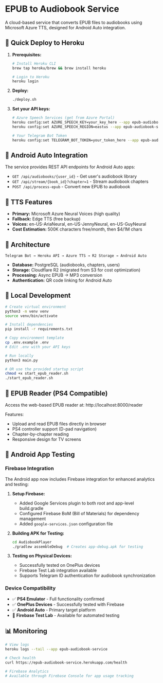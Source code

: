 # EPUB to Audiobook Service

A cloud-based service that converts EPUB files to audiobooks using Microsoft Azure TTS, designed for Android Auto integration.

## 🚀 Quick Deploy to Heroku

1. **Prerequisites:**
   ```bash
   # Install Heroku CLI
   brew tap heroku/brew && brew install heroku
   
   # Login to Heroku
   heroku login
   ```

2. **Deploy:**
   ```bash
   ./deploy.sh
   ```

3. **Set your API keys:**
   ```bash
   # Azure Speech Services (get from Azure Portal)
   heroku config:set AZURE_SPEECH_KEY=your_key_here --app epub-audiobook-service
   heroku config:set AZURE_SPEECH_REGION=eastus --app epub-audiobook-service
   
   # Your Telegram Bot Token
   heroku config:set TELEGRAM_BOT_TOKEN=your_token_here --app epub-audiobook-service
   ```

## 📱 Android Auto Integration

The service provides REST API endpoints for Android Auto apps:

- `GET /api/audiobooks/{user_id}` - Get user's audiobook library
- `GET /api/stream/{book_id}?chapter=1` - Stream audiobook chapters
- `POST /api/process-epub` - Convert new EPUB to audiobook

## 🎵 TTS Features

- **Primary:** Microsoft Azure Neural Voices (high quality)
- **Fallback:** Edge TTS (free backup)
- **Voices:** en-US-AriaNeural, en-US-JennyNeural, en-US-GuyNeural
- **Cost Estimation:** 500K characters free/month, then $4/1M chars

## 💾 Architecture

```
Telegram Bot → Heroku API → Azure TTS → R2 Storage → Android Auto
```

- **Database:** PostgreSQL (audiobooks, chapters, users)
- **Storage:** Cloudflare R2 (migrated from S3 for cost optimization)
- **Processing:** Async EPUB → MP3 conversion
- **Authentication:** QR code linking for Android Auto

## 🔧 Local Development

```bash
# Create virtual environment
python3 -m venv venv
source venv/bin/activate

# Install dependencies
pip install -r requirements.txt

# Copy environment template
cp .env.example .env
# Edit .env with your API keys

# Run locally
python3 main.py

# OR use the provided startup script
chmod +x start_epub_reader.sh
./start_epub_reader.sh
```

## 📖 EPUB Reader (PS4 Compatible)

Access the web-based EPUB reader at: http://localhost:8000/reader

Features:
- Upload and read EPUB files directly in browser
- PS4 controller support (D-pad navigation)
- Chapter-by-chapter reading
- Responsive design for TV screens

## 🤖 Android App Testing

### Firebase Integration
The Android app now includes Firebase integration for enhanced analytics and testing:

1. **Setup Firebase:**
   - Added Google Services plugin to both root and app-level build.gradle
   - Configured Firebase BoM (Bill of Materials) for dependency management
   - Added `google-services.json` configuration file

2. **Building APK for Testing:**
   ```bash
   cd AudiobookPlayer
   ./gradlew assembleDebug  # Creates app-debug.apk for testing
   ```

3. **Testing on Physical Devices:**
   - Successfully tested on OnePlus devices
   - Firebase Test Lab integration available
   - Supports Telegram ID authentication for audiobook synchronization

### Device Compatibility
- ✅ **PS4 Emulator** - Full functionality confirmed
- ✅ **OnePlus Devices** - Successfully tested with Firebase
- ✅ **Android Auto** - Primary target platform
- 🔄 **Firebase Test Lab** - Available for automated testing

## 📊 Monitoring

```bash
# View logs
heroku logs --tail --app epub-audiobook-service

# Check health
curl https://epub-audiobook-service.herokuapp.com/health

# Firebase Analytics
# Available through Firebase Console for app usage tracking
```